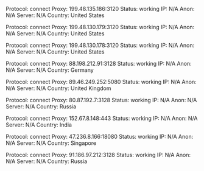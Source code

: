 Protocol: connect
Proxy: 199.48.135.186:3120
Status: working
IP: N/A
Anon: N/A
Server: N/A
Country: United States

Protocol: connect
Proxy: 199.48.130.179:3120
Status: working
IP: N/A
Anon: N/A
Server: N/A
Country: United States

Protocol: connect
Proxy: 199.48.130.178:3120
Status: working
IP: N/A
Anon: N/A
Server: N/A
Country: United States

Protocol: connect
Proxy: 88.198.212.91:3128
Status: working
IP: N/A
Anon: N/A
Server: N/A
Country: Germany

Protocol: connect
Proxy: 89.46.249.252:5080
Status: working
IP: N/A
Anon: N/A
Server: N/A
Country: United Kingdom

Protocol: connect
Proxy: 80.87.192.7:3128
Status: working
IP: N/A
Anon: N/A
Server: N/A
Country: Russia

Protocol: connect
Proxy: 152.67.8.148:443
Status: working
IP: N/A
Anon: N/A
Server: N/A
Country: India

Protocol: connect
Proxy: 47.236.8.166:18080
Status: working
IP: N/A
Anon: N/A
Server: N/A
Country: Singapore

Protocol: connect
Proxy: 91.186.97.212:3128
Status: working
IP: N/A
Anon: N/A
Server: N/A
Country: Russia

